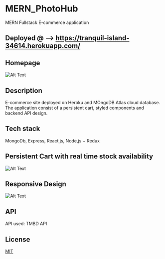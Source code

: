 # MERN_PhotoHub
MERN Fullstack E-commerce application

## Deployed @ --> https://tranquil-island-34614.herokuapp.com/


## Homepage
![Alt Text](https://i.imgur.com/R9QW3xY.png)

## Description
E-commerce site deployed on Heroku and MOngoDB Atlas cloud database. 
The application consist of a persistent cart, styled components and backend API design.


## Tech stack
MongoDb, Express, React,js, Node,js + Redux

## Persistent Cart with real time stock availability
![Alt Text](https://media3.giphy.com/media/EFqIPOVcJupMtIMbeV/giphy.gif?cid=790b7611a7461910369c425749dff8e489c1dfade4703876&rid=giphy.gif&ct=g)

## Responsive Design
![Alt Text](https://media4.giphy.com/media/iJgXw8gGtyEmVffFTO/giphy.gif?cid=790b7611b3a875ed90b4f1629cea5e963f353bab4c1b969b&rid=giphy.gif&ct=g)

## API
API used: TMBD API

## License
[MIT](https://choosealicense.com/licenses/mit/)
